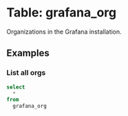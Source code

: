 # Table: grafana_org

Organizations in the Grafana installation.

## Examples

### List all orgs

```sql
select
  *
from
  grafana_org
```
